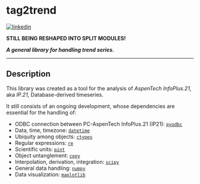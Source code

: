 **tag2trend**
==================

[![linkedin](https://static.licdn.com/scds/common/u/img/webpromo/btn_viewmy_160x25.png)](https://br.linkedin.com/pub/gabriel-saben%C3%A7a-gusm%C3%A3o/115/aa6/aa8)

**STILL BEING RESHAPED INTO SPLIT MODULES!**

***A general library for handling trend series.***

----------------
**Description**
----------------

This library was created as a tool for the analysis of *AspenTech InfoPlus.21*, aka *IP.21*, Database-derived timeseries.

It still consists of an ongoing development, whose dependencies are essential for the handling of:

* ODBC connection between PC-AspenTech InfoPlus.21 (IP21): <a href="http://code.google.com/archive/p/pyodbc">`pyodbc`</a>
* Data, time, timezone: <a href="https://docs.python.org/2/library/datetime.html">`datetime`</a>
* Ubiquity among objects: <a href="https://docs.python.org/2/library/ctypes.html">`ctypes`</a>
* Regular expressions: <a href="https://docs.python.org/2/library/re.html">`re`</a>
* Scientific units: <a href="https://pint.readthedocs.org/">`pint`</a>
* Object untanglement: <a href="https://docs.python.org/2/library/copy.html">`copy`</a>
* Interpolation, derivation, integration: <a href="http://www.scipy.org/">`scipy`</a>
* General data handling: <a href="http://www.numpy.org/">`numpy`</a>
* Data visualization: <a href="http://matplotlib.org/">`maplotlib`</a>


